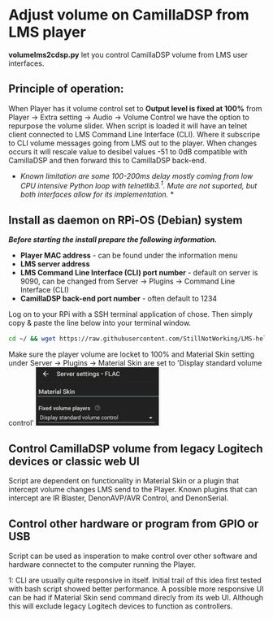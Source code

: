 # Adjust volume on CamillaDSP from LMS player
**volumelms2cdsp.py** let you control CamillaDSP volume from LMS user interfaces.

## Principle of operation:
When Player has it volume control set to **Output level is fixed at 100%** from Player -> Extra setting -> Audio -> Volume Control we have the option to repurpose the volume slider.
When script is loaded it will have an telnet client connected to LMS Command Line Interface (CLI). Where it subscripe to CLI volume messages going from LMS out to the player. When changes occurs it will rescale value to desibel values -51 to 0dB compatible with CamillaDSP and then forward this to CamillaDSP back-end.
* *Known limitation are some 100-200ms delay mostly coming from low CPU intensive Python loop with telnetlib3.<sup>1</sup>. Mute are not suported, but both interfaces allow for its implementation.* *

## Install as daemon on RPi-OS (Debian) system
***Before starting the install prepare the following information.***
+ **Player MAC address** - can be found under the information menu
+ **LMS server address**
+ **LMS Command Line Interface (CLI) port number** - default on server is 9090, can be changed from Server -> Plugins -> Command Line Interface (CLI)
+ **CamillaDSP back-end port number** - often default to 1234
 
Log on to your RPi with a SSH terminal application of chose. Then simply copy & paste the line below into your terminal window.

```bash
cd ~/ && wget https://raw.githubusercontent.com/StillNotWorking/LMS-helper-script/main/camilladsp/volume_from_lms/installvolumelms2cdsp.sh && bash ./installvolumelms2cdsp.sh

```
Make sure the player volume are locket to 100% and Material Skin setting under Server -> Plugins -> Material Skin are set to 'Display standard volume control'
<img src="mssetting.jpg" style="width:48%">

## Control CamillaDSP volume from legacy Logitech devices or classic web UI
Script are dependent on functionality in Material Skin or a plugin that intercept volume changes LMS send to the Player. Known plugins that can intercept are IR Blaster, DenonAVP/AVR Control, and DenonSerial.

## Control other hardware or program from GPIO or USB
Script can be used as insperation to make control over other software and hardware connectet to the computer running the Player.


1: CLI are usually quite responsive in itself. Initial trail of this idea first tested with bash script showed better performance. A possible more responsive UI can be had if Material Skin send command direcly from its web UI. Although this will exclude legacy Logitech devices to function as controllers.